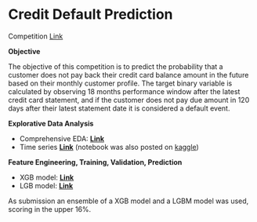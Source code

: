 # Credit Default Prediction

Competition [Link](https://www.kaggle.com/competitions/amex-default-prediction)

<b>Objective  </b>

The objective of this competition is to predict the probability that a customer does not pay back their credit card balance amount in the future based on their monthly customer profile. The target binary variable is calculated by observing 18 months performance window after the latest credit card statement, and if the customer does not pay due amount in 120 days after their latest statement date it is considered a default event.

<b>Explorative Data Analysis  </b>
* Comprehensive EDA: **[Link](https://github.com/pyagoubi/Credit-Default-Prediction/blob/main/Amex_EDA.ipynb)**
* Time series **[Link](https://github.com/pyagoubi/Credit-Default-Prediction/blob/main/Amex_eda_ts.ipynb)** (notebook was also posted on [kaggle](https://www.kaggle.com/code/pyagoubi/amex-eda-evolvement-of-numeric-features-over-time))

<b>Feature Engineering, Training, Validation, Prediction </b>
+ XGB model: **[Link](https://github.com/pyagoubi/Credit-Default-Prediction/blob/main/Amex_XGBoost.ipynb)** 
+ LGB model: **[Link](https://github.com/pyagoubi/Credit-Default-Prediction/blob/main/Amex_LGBM.ipynb)**

As submission an ensemble of a XGB model and a LGBM model was used, scoring in the upper 16%.
